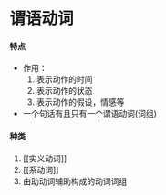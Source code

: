 # 谓语动词
#### 特点
* 作用：
  1. 表示动作的时间
  2. 表示动作的状态
  3. 表示动作的假设，情感等
* 一个句话有且只有一个谓语动词(词组)
#### 种类
1. [[实义动词]]
2. [[系动词]]
3. 由助动词辅助构成的动词词组